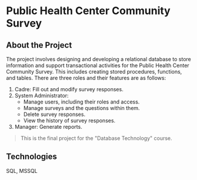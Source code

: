# Public Health Center Community Survey

## About the Project
The project involves designing and developing a relational database to store information and support transactional activities for the Public Health Center Community Survey.
This includes creating stored procedures, functions, and tables.
There are three roles and their features are as follows:
1. Cadre: Fill out and modify survey responses.
2. System Administrator:
   - Manage users, including their roles and access.
   - Manage surveys and the questions within them.
   - Delete survey responses.
   - View the history of survey responses.
3. Manager: Generate reports.

> This is the final project for the "Database Technology" course.

## Technologies
SQL, MSSQL
